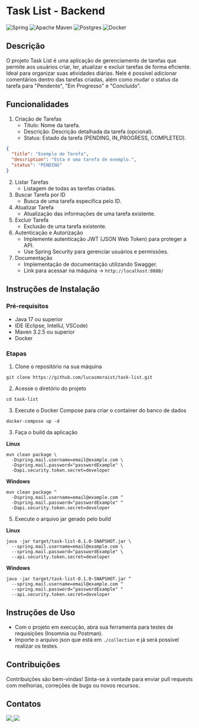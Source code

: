 # Task List - Backend
![Spring](https://img.shields.io/badge/spring-%236DB33F.svg?style=for-the-badge&logo=spring&logoColor=white)
![Apache Maven](https://img.shields.io/badge/Apache%20Maven-C71A36?style=for-the-badge&logo=Apache%20Maven&logoColor=white)
![Postgres](https://img.shields.io/badge/postgres-%23316192.svg?style=for-the-badge&logo=postgresql&logoColor=white)
![Docker](https://img.shields.io/badge/docker-%230db7ed.svg?style=for-the-badge&logo=docker&logoColor=white)

## Descrição
O projeto Task List é uma aplicação de gerenciamento de tarefas que permite aos usuários criar, ler, atualizar e excluir
tarefas de forma eficiente. Ideal para organizar suas atividades diárias. Nele é possível adicionar comentários dentro
das tarefas criadas, além como mudar o status da tarefa para "Pendente", "Em Progresso" e "Concluído".

## Funcionalidades
1. Criação de Tarefas
   - Título: Nome da tarefa.
   - Descrição: Descrição detalhada da tarefa (opcional).
   - Status: Estado da tarefa (PENDING, IN_PROGRESS, COMPLETED).
````json
{
  "title": "Exemplo de Tarefa",
  "description": "Esta é uma tarefa de exemplo.",
  "status": "PENDING"
}
````
2. Listar Tarefas
   - Listagem de todas as tarefas criadas.
3. Buscar Tarefa por ID
   - Busca de uma tarefa específica pelo ID.
4. Atualizar Tarefa
   - Atualização das informações de uma tarefa existente.
5. Excluir Tarefa
    - Exclusão de uma tarefa existente.
6. Autenticação e Autorização
   - Implemente autenticação JWT (JSON Web Token) para proteger a API.
   - Use Spring Security para gerenciar usuários e permissões.
7. Documentação
   - Implementação de documentação utilizando Swagger.
   - Link para acessar na máquina -> `http://localhost:8080/`
## Instruções de Instalação
### Pré-requisitos
- Java 17 ou superior
- IDE (Eclipse, IntelliJ, VSCode)
- Maven 3.2.5 ou superior
- Docker
### Etapas
1. Clone o repositório na sua máquina
````shell
git clone https://github.com/lucasmoraist/task-list.git 
````
2. Acesse o diretório do projeto
````shell
cd task-list
````
3. Execute o Docker Compose para criar o container do banco de dados
````shell
docker-compose up -d
````
3. Faça o build da aplicação

**Linux**
````shell
mvn clean package \ 
  -Dspring.mail.username=email@example.com \
  -Dspring.mail.password="passwordExample" \
  -Dapi.security.token.secret=developer
````

**Windows**
````shell
mvn clean package ^
  -Dspring.mail.username=email@example.com ^
  -Dspring.mail.password="passwordExample" ^
  -Dapi.security.token.secret=developer
````
5. Execute o arquivo jar gerado pelo build

**Linux**
````shell
java -jar target/task-list-0.1.0-SNAPSHOT.jar \
  --spring.mail.username=email@example.com \
  --spring.mail.password="passwordExample" \
  --api.security.token.secret=developer
````

**Windows**
````shell
java -jar target/task-list-0.1.0-SNAPSHOT.jar ^
  --spring.mail.username=email@example.com ^
  --spring.mail.password="passwordExample" ^
  --api.security.token.secret=developer
````

## Instruções de Uso
- Com o projeto em execução, abra sua ferramenta para testes de requisições (Insomnia ou Postman).
- Importe o arquivo json que está em `./collection` e já será possível realizar os testes.

## Contribuições
Contribuições são bem-vindas! Sinta-se à vontade para enviar pull requests com melhorias, correções de bugs ou novos recursos.

## Contatos
<a href = "mailto:seu-email@gmail.com">
  <img src="https://img.shields.io/badge/-Gmail-%23333?style=for-the-badge&logo=gmail&logoColor=white" target="_blank">
</a>
<a href="https://www.linkedin.com/in/seu-linkedin/" target="_blank">
  <img src="https://img.shields.io/badge/-LinkedIn-%230077B5?style=for-the-badge&logo=linkedin&logoColor=white" target="_blank">
</a>